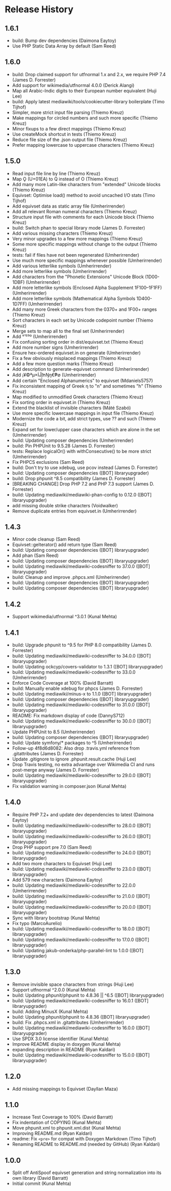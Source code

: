# Release History

## 1.6.1
* build: Bump dev dependencies (Daimona Eaytoy)
* Use PHP Static Data Array by default (Sam Reed)

## 1.6.0
* build: Drop claimed support for utfnormal 1.x and 2.x, we require PHP 7.4 (James D. Forrester)
* Add support for wikimedia/utfnormal 4.0.0 (Derick Alangi)
* Map all Arabic-Indic digits to their European number equivalent (Huji Lee)
* build: Apply latest mediawiki/tools/cookiecutter-library boilerplate (Timo Tijhof)
* Simpler, more strict input file parsing (Thiemo Kreuz)
* Make mappings for circled numbers and such more specific (Thiemo Kreuz)
* Minor fixups to a few direct mappings (Thiemo Kreuz)
* Use createMock shortcut in tests (Thiemo Kreuz)
* Reduce file size of the .json output file (Thiemo Kreuz)
* Prefer mapping lowercase to uppercase characters (Thiemo Kreuz)

## 1.5.0
* Read input file line by line (Thiemo Kreuz)
* Map Ǫ (U+01EA) to Q instead of O (Thiemo Kreuz)
* Add many more Latin-like characters from "extended" Unicode blocks (Thiemo Kreuz)
* Equivset: Optimise load() method to avoid uncached I/O stats (Timo Tijhof)
* Add equivset data as static array file (Umherirrender)
* Add all relevant Roman numeral characters (Thiemo Kreuz)
* Structure input file with comments for each Unicode block (Thiemo Kreuz)
* build: Switch phan to special library mode (James D. Forrester)
* Add various missing characters (Thiemo Kreuz)
* Very minor upgrades to a few more mappings (Thiemo Kreuz)
* Some more specific mappings without change to the output (Thiemo Kreuz)
* tests: fail if files have not been regenerated (Umherirrender)
* Use much more specific mappings whenever possible (Umherirrender)
* Add various letterlike symbols (Umherirrender)
* Add more letterlike symbols (Umherirrender)
* Add characters from the "Phonetic Extensions" Unicode Block (1D00-1DBF) (Umherirrender)
* Add more letterlike symbols (Enclosed Alpha Supplement 1F100–1F1FF) (Umherirrender)
* Add more letterlike symbols (Mathematical Alpha Symbols 1D400-1D7FF) (Umherirrender)
* Add many more Greek characters from the 0370+ and 1F00+ ranges (Thiemo Kreuz)
* Sort characters in each set by Unicode codepoint number (Thiemo Kreuz)
* Merge sets to map all to the final set (Umherirrender)
* Add °¹²³º (Umherirrender)
* Fix confusing sorting order in dist/equivset.txt (Thiemo Kreuz)
* Add more number signs (Umherirrender)
* Ensure hex-ordered equivset.in on generate (Umherirrender)
* Fix a few obviously misplaced mappings (Thiemo Kreuz)
* Add a few more question marks (Thiemo Kreuz)
* Add description to generate-equivset command (Umherirrender)
* Add ¡¥©ªµ×İĴĵŉŊŋ€₱∅ (Umherirrender)
* Add certain "Enclosed Alphanumerics" to equivset (Mdaniels5757)
* Fix inconsistent mapping of Greek η to "n" and sometimes "h" (Thiemo Kreuz)
* Map modified to unmodified Greek characters (Thiemo Kreuz)
* Fix sorting order in equivset.in (Thiemo Kreuz)
* Extend the blacklist of invisible characters (Máté Szabó)
* Use more specific lowercase mappings in input file (Thiemo Kreuz)
* Modernize the code a bit, add strict types, use ?? and such (Thiemo Kreuz)
* Expand set for lower/upper case characters which are alone in the set (Umherirrender)
* build: Updating composer dependencies (Umherirrender)
* build: Pin PHPUnit to 9.5.28 (James D. Forrester)
* tests: Replace logicalOr() with withConsecutive() to be more strict (Umherirrender)
* Fix PHPCS exclusions (Sam Reed)
* build: Don't try to use xdebug, use pcov instead (James D. Forrester)
* build: Updating composer dependencies ([BOT] libraryupgrader)
* build: Drop phpunit ^8.5 compatibility (James D. Forrester)
* [BREAKING CHANGE] Drop PHP 7.2 and PHP 7.3 support (James D. Forrester)
* build: Updating mediawiki/mediawiki-phan-config to 0.12.0 ([BOT] libraryupgrader)
* add missing double strike characters (Voidwalker)
* Remove duplicate entries from equivset.in (Umherirrender)

## 1.4.3
* Minor code cleanup (Sam Reed)
* Equivset::geIterator() add return type (Sam Reed)
* build: Updating composer dependencies ([BOT] libraryupgrader)
* Add phan (Sam Reed)
* build: Updating composer dependencies ([BOT] libraryupgrader)
* build: Updating mediawiki/mediawiki-codesniffer to 37.0.0 ([BOT] libraryupgrader)
* build: Cleanup and improve .phpcs.xml (Umherirrender)
* build: Updating composer dependencies ([BOT] libraryupgrader)
* build: Updating composer dependencies ([BOT] libraryupgrader)

## 1.4.2
* Support wikimedia/utfnormal ^3.0.1 (Kunal Mehta)

## 1.4.1
* build: Upgrade phpunit to ^9.5 for PHP 8.0 compatibility (James D. Forrester)
* build: Updating mediawiki/mediawiki-codesniffer to 34.0.0 ([BOT] libraryupgrader)
* build: Updating ockcyp/covers-validator to 1.3.1 ([BOT] libraryupgrader)
* build: Updating mediawiki/mediawiki-codesniffer to 33.0.0 (Umherirrender)
* Enforce Code Coverage at 100% (David Barratt)
* build: Manually enable xdebug for phpcs (James D. Forrester)
* build: Updating mediawiki/minus-x to 1.1.0 ([BOT] libraryupgrader)
* build: Updating composer dependencies ([BOT] libraryupgrader)
* build: Updating mediawiki/mediawiki-codesniffer to 31.0.0 ([BOT] libraryupgrader)
* README: Fix markdown display of code (DannyS712)
* build: Updating mediawiki/mediawiki-codesniffer to 30.0.0 ([BOT] libraryupgrader)
* Update PHPUnit to 8.5 (Umherirrender)
* build: Updating composer dependencies ([BOT] libraryupgrader)
* build: Update symfony/* packages to ^5 (Umherirrender)
* Follow-up 4f8d6d8082: Also drop .travis.yml reference from .gitattributes (James D. Forrester)
* Update .gitignore to ignore .phpunit.result.cache (Huji Lee)
* Drop Travis testing, no extra advantage over Wikimedia CI and runs post-merge anyway (James D. Forrester)
* build: Updating mediawiki/mediawiki-codesniffer to 29.0.0 ([BOT] libraryupgrader)
* Fix validation warning in composer.json (Kunal Mehta)

## 1.4.0
* Require PHP 7.2+ and update dev dependencies to latest (Daimona Eaytoy)
* build: Updating mediawiki/mediawiki-codesniffer to 28.0.0 ([BOT] libraryupgrader)
* build: Updating mediawiki/mediawiki-codesniffer to 26.0.0 ([BOT] libraryupgrader)
* Drop PHP support pre 7.0 (Sam Reed)
* build: Updating mediawiki/mediawiki-codesniffer to 24.0.0 ([BOT] libraryupgrader)
* Add two more characters to Equivset (Huji Lee)
* build: Updating mediawiki/mediawiki-codesniffer to 23.0.0 ([BOT] libraryupgrader)
* Add 579 new characters (Daimona Eaytoy)
* build: Updating mediawiki/mediawiki-codesniffer to 22.0.0 (Umherirrender)
* build: Updating mediawiki/mediawiki-codesniffer to 21.0.0 ([BOT] libraryupgrader)
* build: Updating mediawiki/mediawiki-codesniffer to 20.0.0 ([BOT] libraryupgrader)
* Sync with library bootstrap (Kunal Mehta)
* Fix typo (MarcoAurelio)
* build: Updating mediawiki/mediawiki-codesniffer to 18.0.0 ([BOT] libraryupgrader)
* build: Updating mediawiki/mediawiki-codesniffer to 17.0.0 ([BOT] libraryupgrader)
* build: Updating jakub-onderka/php-parallel-lint to 1.0.0 ([BOT] libraryupgrader)

## 1.3.0
* Remove invisible space characters from strings (Huji Lee)
* Support utfnormal ^2.0.0 (Kunal Mehta)
* build: Updating phpunit/phpunit to 4.8.36 || ^6.5 ([BOT] libraryupgrader)
* build: Updating mediawiki/mediawiki-codesniffer to 16.0.1 ([BOT] libraryupgrader)
* build: Adding MinusX (Kunal Mehta)
* build: Updating phpunit/phpunit to 4.8.36 ([BOT] libraryupgrader)
* build: Fix .phpcs.xml in .gitattributes (Umherirrender)
* build: Updating mediawiki/mediawiki-codesniffer to 16.0.0 ([BOT] libraryupgrader)
* Use SPDX 3.0 license identifier (Kunal Mehta)
* Improve README display in doxygen (Kunal Mehta)
* expanding description in README (Ryan Kaldari)
* build: Updating mediawiki/mediawiki-codesniffer to 15.0.0 ([BOT] libraryupgrader)

## 1.2.0
* Add missing mappings to Equivset (Dayllan Maza)

## 1.1.0
* Increase Test Coverage to 100% (David Barratt)
* Fix indentation of COPYING (Kunal Mehta)
* Move phpunit.xml to phpunit.xml.dist (Kunal Mehta)
* Improving README.md (Ryan Kaldari)
* readme: Fix `<pre>` for compat with Doxygen Markdown (Timo Tijhof)
* Renaming README to README.md (needed by GitHub) (Ryan Kaldari)

## 1.0.0
* Split off AntiSpoof equivset generation and string normalization into its own library (David Barratt)
* Initial commit (Kunal Mehta)
